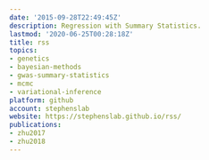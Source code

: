 ```yaml
---
date: '2015-09-28T22:49:45Z'
description: Regression with Summary Statistics.
lastmod: '2020-06-25T00:28:18Z'
title: rss
topics:
- genetics
- bayesian-methods
- gwas-summary-statistics
- mcmc
- variational-inference
platform: github
account: stephenslab
website: https://stephenslab.github.io/rss/
publications:
- zhu2017
- zhu2018
---
```


